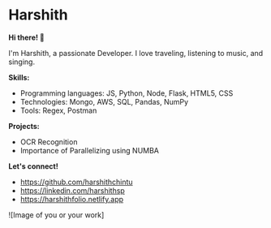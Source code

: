 # Harshith

**Hi there! 👋**

I'm Harshith, a passionate Developer. I love traveling, listening to music, and singing.

**Skills:**
* Programming languages: JS, Python, Node, Flask, HTML5, CSS
* Technologies: Mongo, AWS, SQL, Pandas, NumPy
* Tools: Regex, Postman

**Projects:**
* OCR Recognition
* Importance of Parallelizing using NUMBA

**Let's connect!**
* https://github.com/harshithchintu
* https://linkedin.com/harshithsp
* https://harshithfolio.netlify.app

![Image of you or your work]
